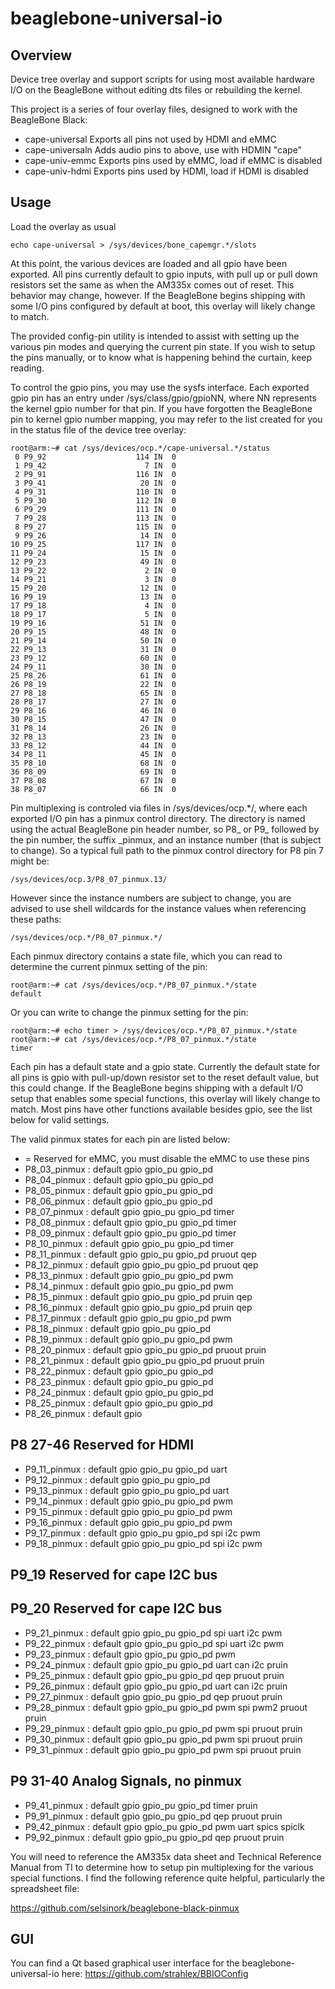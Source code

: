beaglebone-universal-io
=======================

Overview
--------

Device tree overlay and support scripts for using most available
hardware I/O on the BeagleBone without editing dts files or rebuilding
the kernel.

This project is a series of four overlay files, designed to work with
the BeagleBone Black:

  * cape-universal  Exports all pins not used by HDMI and eMMC
  * cape-universaln Adds audio pins to above, use with HDMIN "cape"
  * cape-univ-emmc  Exports pins used by eMMC, load if eMMC is disabled
  * cape-univ-hdmi  Exports pins used by HDMI, load if HDMI is disabled


Usage
-----

Load the overlay as usual

    echo cape-universal > /sys/devices/bone_capemgr.*/slots

At this point, the various devices are loaded and all gpio have been
exported.  All pins currently default to gpio inputs, with pull up or
pull down resistors set the same as when the AM335x comes out of reset.
This behavior may change, however.  If the BeagleBone begins shipping
with some I/O pins configured by default at boot, this overlay will
likely change to match.

The provided config-pin utility is intended to assist with  setting up
the various pin modes and querying the current pin state.  If you wish
to setup the pins manually, or to know what is happening behind the
curtain, keep reading.

To control the gpio pins, you may use the sysfs interface.  Each
exported gpio pin has an entry under /sys/class/gpio/gpioNN, where NN
represents the kernel gpio number for that pin.  If you have forgotten
the BeagleBone pin to kernel gpio number mapping, you may refer to the
list created for you in the status file of the device tree overlay:

    root@arm:~# cat /sys/devices/ocp.*/cape-universal.*/status
     0 P9_92                    114 IN  0
     1 P9_42                      7 IN  0
     2 P9_91                    116 IN  0
     3 P9_41                     20 IN  0
     4 P9_31                    110 IN  0
     5 P9_30                    112 IN  0
     6 P9_29                    111 IN  0
     7 P9_28                    113 IN  0
     8 P9_27                    115 IN  0
     9 P9_26                     14 IN  0
    10 P9_25                    117 IN  0
    11 P9_24                     15 IN  0
    12 P9_23                     49 IN  0
    13 P9_22                      2 IN  0
    14 P9_21                      3 IN  0
    15 P9_20                     12 IN  0
    16 P9_19                     13 IN  0
    17 P9_18                      4 IN  0
    18 P9_17                      5 IN  0
    19 P9_16                     51 IN  0
    20 P9_15                     48 IN  0
    21 P9_14                     50 IN  0
    22 P9_13                     31 IN  0
    23 P9_12                     60 IN  0
    24 P9_11                     30 IN  0
    25 P8_26                     61 IN  0
    26 P8_19                     22 IN  0
    27 P8_18                     65 IN  0
    28 P8_17                     27 IN  0
    29 P8_16                     46 IN  0
    30 P8_15                     47 IN  0
    31 P8_14                     26 IN  0
    32 P8_13                     23 IN  0
    33 P8_12                     44 IN  0
    34 P8_11                     45 IN  0
    35 P8_10                     68 IN  0
    36 P8_09                     69 IN  0
    37 P8_08                     67 IN  0
    38 P8_07                     66 IN  0

Pin multiplexing is controled via files in /sys/devices/ocp.*/, where
each exported I/O pin has a pinmux control directory.  The directory is
named using the actual BeagleBone pin header number, so P8_ or P9_ 
followed by the pin number, the suffix _pinmux, and an instance number
(that is subject to change).  So a typical full path to the pinmux
control directory for P8 pin 7 might be:

    /sys/devices/ocp.3/P8_07_pinmux.13/

However since the instance numbers are subject to change, you are
advised to use shell wildcards for the instance values when referencing
these paths:

    /sys/devices/ocp.*/P8_07_pinmux.*/

Each pinmux directory contains a state file, which you can read to
determine the current pinmux setting of the pin:

    root@arm:~# cat /sys/devices/ocp.*/P8_07_pinmux.*/state
    default

Or you can write to change the pinmux setting for the pin:

    root@arm:~# echo timer > /sys/devices/ocp.*/P8_07_pinmux.*/state
    root@arm:~# cat /sys/devices/ocp.*/P8_07_pinmux.*/state
    timer

Each pin has a default state and a gpio state.  Currently the default
state for all pins is gpio with pull-up/down resistor set to the reset
default value, but this could change.  If the BeagleBone begins shipping
with a default I/O setup that enables some special functions, this
overlay will likely change to match.  Most pins have other functions
available besides gpio, see the list below for valid settings.

The valid pinmux states for each pin are listed below:

  * = Reserved for eMMC, you must disable the eMMC to use these pins
  * P8_03_pinmux : default gpio gpio_pu gpio_pd
  * P8_04_pinmux : default gpio gpio_pu gpio_pd
  * P8_05_pinmux : default gpio gpio_pu gpio_pd
  * P8_06_pinmux : default gpio gpio_pu gpio_pd
  * P8_07_pinmux : default gpio gpio_pu gpio_pd timer
  * P8_08_pinmux : default gpio gpio_pu gpio_pd timer
  * P8_09_pinmux : default gpio gpio_pu gpio_pd timer
  * P8_10_pinmux : default gpio gpio_pu gpio_pd timer
  * P8_11_pinmux : default gpio gpio_pu gpio_pd pruout qep
  * P8_12_pinmux : default gpio gpio_pu gpio_pd pruout qep
  * P8_13_pinmux : default gpio gpio_pu gpio_pd pwm
  * P8_14_pinmux : default gpio gpio_pu gpio_pd pwm
  * P8_15_pinmux : default gpio gpio_pu gpio_pd pruin qep
  * P8_16_pinmux : default gpio gpio_pu gpio_pd pruin qep
  * P8_17_pinmux : default gpio gpio_pu gpio_pd pwm
  * P8_18_pinmux : default gpio gpio_pu gpio_pd
  * P8_19_pinmux : default gpio gpio_pu gpio_pd pwm
  * P8_20_pinmux : default gpio gpio_pu gpio_pd pruout pruin
  * P8_21_pinmux : default gpio gpio_pu gpio_pd pruout pruin
  * P8_22_pinmux : default gpio gpio_pu gpio_pd
  * P8_23_pinmux : default gpio gpio_pu gpio_pd
  * P8_24_pinmux : default gpio gpio_pu gpio_pd
  * P8_25_pinmux : default gpio gpio_pu gpio_pd
  * P8_26_pinmux : default gpio 

## P8 27-46 Reserved for HDMI

  * P9_11_pinmux : default gpio gpio_pu gpio_pd uart 
  * P9_12_pinmux : default gpio gpio_pu gpio_pd 
  * P9_13_pinmux : default gpio gpio_pu gpio_pd uart 
  * P9_14_pinmux : default gpio gpio_pu gpio_pd pwm 
  * P9_15_pinmux : default gpio gpio_pu gpio_pd pwm 
  * P9_16_pinmux : default gpio gpio_pu gpio_pd pwm 
  * P9_17_pinmux : default gpio gpio_pu gpio_pd spi i2c pwm 
  * P9_18_pinmux : default gpio gpio_pu gpio_pd spi i2c pwm 

## P9_19 Reserved for cape I2C bus
## P9_20 Reserved for cape I2C bus

  * P9_21_pinmux : default gpio gpio_pu gpio_pd spi uart i2c pwm 
  * P9_22_pinmux : default gpio gpio_pu gpio_pd spi uart i2c pwm 
  * P9_23_pinmux : default gpio gpio_pu gpio_pd pwm 
  * P9_24_pinmux : default gpio gpio_pu gpio_pd uart can i2c pruin 
  * P9_25_pinmux : default gpio gpio_pu gpio_pd qep pruout pruin 
  * P9_26_pinmux : default gpio gpio_pu gpio_pd uart can i2c pruin 
  * P9_27_pinmux : default gpio gpio_pu gpio_pd qep pruout pruin 
  * P9_28_pinmux : default gpio gpio_pu gpio_pd pwm spi pwm2 pruout pruin 
  * P9_29_pinmux : default gpio gpio_pu gpio_pd pwm spi pruout pruin 
  * P9_30_pinmux : default gpio gpio_pu gpio_pd pwm spi pruout pruin 
  * P9_31_pinmux : default gpio gpio_pu gpio_pd pwm spi pruout pruin 

## P9 31-40 Analog Signals, no pinmux

  * P9_41_pinmux : default gpio gpio_pu gpio_pd timer pruin 
  * P9_91_pinmux : default gpio gpio_pu gpio_pd qep pruout pruin 
  * P9_42_pinmux : default gpio gpio_pu gpio_pd pwm uart spics spiclk 
  * P9_92_pinmux : default gpio gpio_pu gpio_pd qep pruout pruin 

You will need to reference the AM335x data sheet and Technical Reference
Manual from TI to determine how to setup pin multiplexing for the
various special functions.  I find the following reference quite
helpful, particularly the spreadsheet file:

https://github.com/selsinork/beaglebone-black-pinmux

GUI
-----
You can find a Qt based graphical user interface for the beaglebone-universal-io here: https://github.com/strahlex/BBIOConfig
